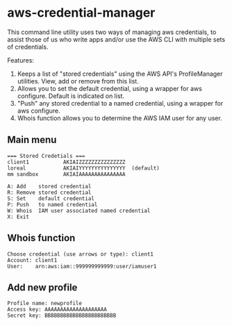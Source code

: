 ﻿# aws-credential-manager

This command line utility uses two ways of managing aws credentials, to assist those of us who write apps and/or use the AWS CLI with multiple sets of credentials. 

Features: 

1. Keeps a list of "stored credentials" using the AWS API's ProfileManager utilities.   View, add or remove from this list.
1. Allows you to set the default credential, using a wrapper for aws configure.  Default is indicated on list.
1. "Push" any stored credential to a named credential, using a wrapper for aws configure. 
1. Whois function allows you to determine the AWS IAM user for any user. 

## Main menu
```
=== Stored Credetials ===
client1           AKIAIZZZZZZZZZZZZZZZ
loreal            AKIAIYYYYYYYYYYYYYYY  (default)
mm sandbox        AKIAIAAAAAAAAAAAAAAA

A: Add    stored credential
R: Remove stored credential
S: Set    default credential
P: Push   to named credential
W: Whois  IAM user associated named credential
X: Exit
```
## Whois function
```
Choose credential (use arrows or type): client1
Account: client1
User:    arn:aws:iam::999999999999:user/iamuser1
```
## Add new profile
```
Profile name: newprofile
Access key: AAAAAAAAAAAAAAAAAAAA
Secret key: BBBBBBBBBBBBBBBBBBBBBBB
```
